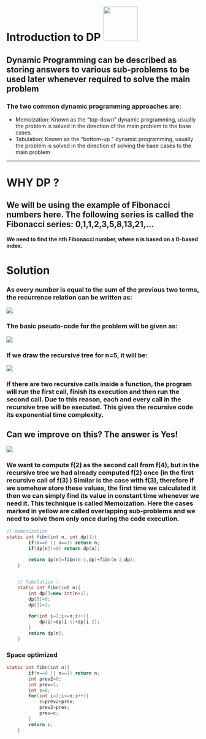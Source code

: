# **Introduction to DP** <img src="https://media.giphy.com/media/eLp4FA7tAMi2yBwATY/giphy.gif" width="90">

## Dynamic Programming can be described as storing answers to various sub-problems to be used later whenever required to solve the main problem

### The two common dynamic programming approaches are:

- Memoization: Known as the “top-down” dynamic programming, usually the problem is solved in the direction of the main problem to the base cases.
- Tabulation: Known as the “bottom-up ” dynamic programming, usually the problem is solved in the direction of solving the base cases to the main problem

<hr>

# WHY DP ?
## We will be using the example of Fibonacci numbers here. The following series is called the Fibonacci series: 0,1,1,2,3,5,8,13,21,…

**We need to find the nth Fibonacci number, where n is based on a 0-based index.**

# Solution

### As every number is equal to the sum of the previous two terms, the recurrence relation can be written as:
![](https://lh4.googleusercontent.com/BwLei4kILFynlSL-V4ivRy_OeswgUijuLkPhFq1XeEVQk83XIgLq1MqVWolT4fLqAgIxz3j3TBys45yTmZSiVga-9D_PJSxgYtOsgyQMNf40Yxja90kr50ViVpHzUXjYXmq96Nzv)
### The basic pseudo-code for the problem will be given as:
![](https://lh5.googleusercontent.com/UK4N8ZsaDe1E50UvVoW5QMGpHztH6dHArb8pAQ-prDBSz5ZYAYCYgavuAZXny9WbD1eZOtGNf5_tYo3rmM3TcB5RKKTeWeZ1is1mrSkwr1UbiXfP830F8Y-mkN0Zo5WyyClpTUOe)
### If we draw the recursive tree for n=5, it will be:
![](https://lh6.googleusercontent.com/1yzhsKxugdFd9BWYVLv_SmvKuisHhq51jRo8VYRlJIinu4nWoP6aGlsIP3BWbE0Rb9SUQSuNPs7ZuxdLQIfMKwTMbIvu6o4divTyrjZ60VfXY1S60dpxgXstOSCsWuccy3Ajhkiw)
### If there are two recursive calls inside a function, the program will run the first call, finish its execution and then run the second call. Due to this reason, each and every call in the recursive tree will be executed. This gives the recursive code its exponential time complexity.
## Can we improve on this? The answer is Yes!
![](https://lh3.googleusercontent.com/TYx2Wy_b2i3p7jTkfzML-JjR4zeiptdrE57y3b-vpUaRn0ybU_m9TXqGs-RdObLwy90CB88q4oh_k9TRFLXaovZgsu7EMr5Wa11rq9ryYiz5Z7-ycsjLej3fgMM2tnsPEM3YmVv8)
### We want to compute f(2) as the second call from f(4), but in the recursive tree we had already computed f(2) once (in the first recursive call of f(3) ) Similar is the case with f(3), therefore if we somehow store these values, the first time we calculated it then we can simply find its value in constant time whenever we need it. This technique is called Memoization. Here the cases marked in yellow are called overlapping sub-problems and we need to solve them only once during the code execution.

```java
// memonization
static int fibn(int n, int dp[]){
	    if(n==0 || n==1) return n;
	    if(dp[n]!=0) return dp[n];
	    
	    return dp[n]=fibn(n-1,dp)+fibn(n-2,dp);
	}


	// Tabulation :-
	static int fibn(int n){
	    int dp[]=new int[n+1];
	    dp[0]=0;
	    dp[1]=1;
	    
	    for(int i=2;i<=n;i++){
	        dp[i]=dp[i-1]+dp[i-2];
	    }
	    return dp[n];
	}
```
### Space optimized 
```java
static int fibn(int n){
	    if(n==0 || n==1) return n;
	    int prev2=0;
	    int prev=1;
	    int c=0;
	    for(int i=2;i<=n;i++){
	        c=prev2+prev;
	        prev2=prev;
	        prev=c;
	    }
	    return c;
	}
```
